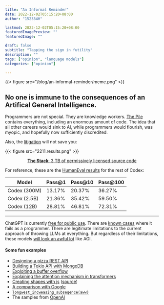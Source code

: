 ```yaml
---
title: "An Informal Reminder"
date: 2022-12-02T05:15:20+08:00
author: "152334H"

lastmod: 2022-12-02T05:15:20+08:00
featuredImagePreview: ""
featuredImage: ""

draft: false
subtitle: "Tapping the sign in futility"
description: ""
tags: ["opinion", "language models"]
categories: ["opinion"]

---
```


{{< figure src="/blog/an-informal-reminder/meme.png" >}}

<!--more-->

## No one is immune to the consequences of an Artifical General Intelligence.

Programmers are not special. They are knowledge workers. [The Pile](https://pile.eleuther.ai/) contains everything, including an enormous amount of code. The idea that all other careers would sink to AI, while programmers would flourish, was myopic, and hopefully now sufficiently discredited.

Also, the [litigation](https://githubcopilotlitigation.com/) will not save you:

{{< figure src="2211.results.png" >}}
<p align="center">
<a href=https://arxiv.org/abs/2211.15533><b>The Stack</b>: 3 TB of permissively licensed source code</a>
</p>

For reference, these are the [HumanEval results](https://github.com/VHellendoorn/Code-LMs) for the rest of Codex:

|Model|Pass@1|Pass@10|Pass@100|
|------|-----|-----|-------|
| Codex (300M) | 13.17% | 20.37% | 36.27% | 
| Codex (2.5B) | 21.36% | 35.42% | 59.50% | 
| Codex (12B) | 28.81% | 46.81% | 72.31% |

---

ChatGPT is currently [free for public use](https://chat.openai.com/chat). There are [known cases](https://twitter.com/kurumuz/status/1598380913993211904) where it fails as a programmer. There are legitimate limitations to the current approach of throwing LLMs at everything. But regardless of their limitations, these models [will look an awful lot](https://jmcdonnell.substack.com/p/the-near-future-of-ai-is-action-driven) like AGI.

#### Some fun examples

* [Designing a pizza REST API](https://cdn.discordapp.com/attachments/730095596861521970/1047949631109218464/Screenshot_20221201-135703.png)
* [Building a Tokio API with MongoDB](https://cdn.discordapp.com/attachments/730095596861521970/1047595621923688538/Screenshot_2022-11-30_at_20.30.55.png)
* [Exploiting a buffer overflow](https://twitter.com/moyix/status/1598081204846489600)
* [Explaining the attention mechanism in transformers](https://cdn.discordapp.com/attachments/730095596861521970/1047677207771881473/imagen.png)
* [Creating shapes with js](https://cdn.discordapp.com/attachments/730095596861521970/1047631121363517470/image.png) ([source](https://cdn.discordapp.com/attachments/730095596861521970/1047631043949232228/image.png))
* [A comparison with Google](https://twitter.com/jdjkelly/status/1598021488795586561)
* [`longwest_incweasing_subseqence(aww)`](https://cdn.discordapp.com/attachments/730095596861521970/1047854144817479711/Screenshot_2022-12-01_at_13-37-45_ChatGPT.png)
* The samples from [OpenAI](https://openai.com/blog/chatgpt/#samples)


